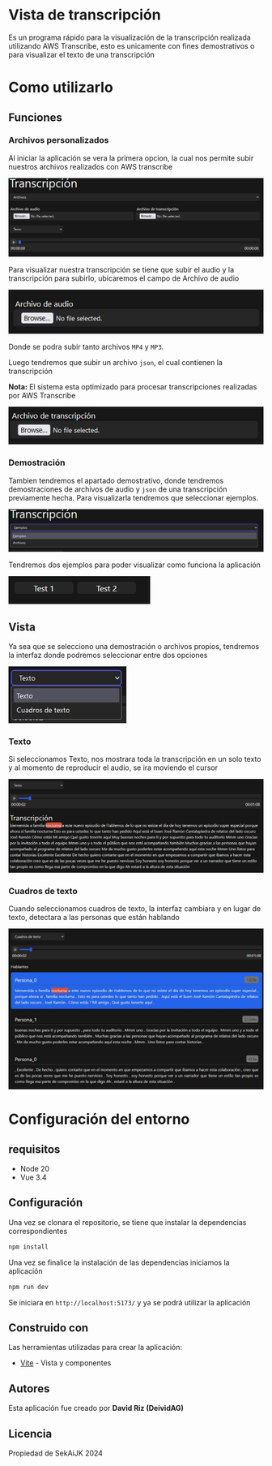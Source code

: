 # Vista de transcripción

Es un programa rápido para la visualización de la transcripción realizada utilizando AWS Transcribe, esto es unicamente con fines demostrativos o para visualizar el texto de una transcripción

# Como utilizarlo

## Funciones

### Archivos personalizados

Al iniciar la aplicación se vera la primera opcion, la cual nos permite subir nuestros archivos realizados con AWS transcribe

![Interface](./readmeimgs//vi.jpg)

Para visualizar nuestra transcripción se tiene que subir el audio y la transcripción para subirlo, ubicaremos el campo de Archivo de audio

![audio](./readmeimgs/t1.jpg)

Donde se podra subir tanto archivos `MP4` y `MP3`.

Luego tendremos que subir un archivo `json`, el cual contienen la transcripción

**Nota:** El sistema esta optimizado para procesar transcripciones realizadas por AWS Transcribe

![json](./readmeimgs/t2.jpg)

### Demostración

Tambien tendremos el apartado demostrativo, donde tendremos demostraciones de archivos de audio y `json` de una transcripción previamente hecha. Para visualizarla tendremos que seleccionar ejemplos.

![demos](./readmeimgs/1.jpg)

Tendremos dos ejemplos para poder visualizar como funciona la aplicación

![test](./readmeimgs/e1.jpg)

## Vista

Ya sea que se selecciono una demostración o archivos propios, tendremos la interfaz donde podremos seleccionar entre dos opciones

![opciones](./readmeimgs/v1.jpg)

### Texto

Si seleccionamos Texto, nos mostrara toda la transcripción en un solo texto y al momento de reproducir el audio, se ira moviendo el cursor

![texto](./readmeimgs/v2.jpg)

### Cuadros de texto

Cuando seleccionamos cuadros de texto, la interfaz cambiara y en lugar de texto, detectara a las personas que están hablando

![cuadros de texto](./readmeimgs/v3.jpg)

# Configuración del entorno

## requisitos

-   Node 20
-   Vue 3.4

## Configuración

Una vez se clonara el repositorio, se tiene que instalar la dependencias correspondientes

```bash
npm install
```

Una vez se finalice la instalación de las dependencias iniciamos la aplicación

```bash
npm run dev
```

Se iniciara en `http://localhost:5173/` y ya se podrá utilizar la aplicación

## Construido con

Las herramientas utilizadas para crear la aplicación:

-   [Vite](https://vite.dev/) - Vista y componentes

## Autores

Esta aplicación fue creado por **David Riz (DeividAG)**

## Licencia

Propiedad de SekAiJK 2024
